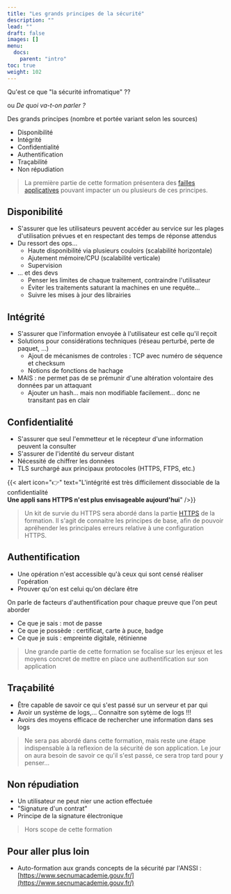 ```yaml
---
title: "Les grands principes de la sécurité"
description: ""
lead: ""
draft: false
images: []
menu:
  docs:
    parent: "intro"
toc: true
weight: 102
---
```


Qu'est ce que "la sécurité infromatique" ??

ou *De quoi va-t-on parler ?*

Des grands principes (nombre et portée variant selon les sources)

- Disponibilité
- Intégrité
- Confidentialité
- Authentification
- Traçabilité
- Non répudiation

> La première partie de cette formation présentera des [failles applicatives](/docs/failles/intro/) pouvant impacter un ou plusieurs de ces principes.


## Disponibilité
- S'assurer que les utilisateurs peuvent accéder au service sur les plages d'utilisation prévues et en respectant des temps de réponse attendus
- Du ressort des ops...
  - Haute disponibilité via plusieurs couloirs (scalabilité horizontale)
  - Ajutement mémoire/CPU (scalabilité verticale)
  - Supervision
- ... et des devs
  - Penser les limites de chaque traitement, contraindre l'utilisateur
  - Éviter les traitements saturant la machines en une requête...
  - Suivre les mises à jour des librairies

## Intégrité
- S'assurer que l'information envoyée à l'utilisateur est celle qu'il reçoit
- Solutions pour considérations techniques (réseau perturbé, perte de paquet, ...)
  - Ajout de mécanismes de controles : TCP avec numéro de séquence et checksum
  - Notions de fonctions de hachage
- MAIS : ne permet pas de se prémunir d'une altération volontaire des données par un attaquant
  - Ajouter un hash... mais non modifiable facilement... donc ne transitant pas en clair

## Confidentialité
- S'assurer que seul l'emmetteur et le récepteur d'une information peuvent la consulter
- S'assurer de l'identité du serveur distant
- Nécessité de chiffrer les données
- TLS surchargé aux principaux protocoles (HTTPS, FTPS, etc.)

{{< alert icon="👉" text="L'intégrité est très difficilement dissociable de la confidentialité <br/> <b>Une appli sans HTTPS n'est plus envisageable aujourd'hui</b>" />}}


> Un kit de survie du HTTPS sera abordé dans la partie [HTTPS](/docs/https) de la formation. Il s'agit de connaitre les principes de base, afin de pouvoir apréhender les principales erreurs relative à une configuration HTTPS.


## Authentification
- Une opération n'est accessible qu'à ceux qui sont censé réaliser l'opération
- Prouver qu'on est celui qu'on déclare être

On parle de facteurs d'authentification pour chaque preuve que l'on peut aborder
- Ce que je sais : mot de passe
- Ce que je possède : certificat, carte à puce, badge
- Ce que je suis : empreinte digitale, rétinienne

> Une grande partie de cette formation se focalise sur les enjeux et les moyens concret de mettre en place une authentification sur son application


## Traçabilité
- Être capable de savoir ce qui s'est passé sur un serveur et par qui
- Avoir un système de logs,... Connaitre son sytème de logs !!!
- Avoirs des moyens efficace de rechercher une information dans ses logs

> Ne sera pas abordé dans cette formation, mais reste une étape indispensable à la reflexion de la sécurité de son application. Le jour on aura besoin de savoir ce qu'il s'est passé, ce sera trop tard pour y penser...


## Non répudiation
- Un utilisateur ne peut nier une action effectuée
- "Signature d'un contrat"
- Principe de la signature électronique

> Hors scope de cette formation


## Pour aller plus loin
- Auto-formation aux grands concepts de la sécurité par l'ANSSI :
[https://www.secnumacademie.gouv.fr/](https://www.secnumacademie.gouv.fr/)


